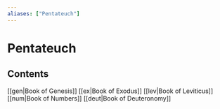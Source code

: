 ```yaml
---
aliases: ["Pentateuch"]
---
```

# Pentateuch
## Contents
[[gen|Book of Genesis]]
[[ex|Book of Exodus]]
[[lev|Book of Leviticus]]
[[num|Book of Numbers]]
[[deut|Book of Deuteronomy]]
